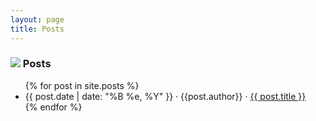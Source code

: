```yaml
---
layout: page
title: Posts
---
```

### <a href="/rss.xml"><img src="/img/feed-icon-28x28.png"></a> Posts

<div class="related">
  <ul>
    {% for post in site.posts %}
    <li>
      <span>{{ post.date | date: "%B %e, %Y" }}</span> &middot; <span>{{post.author}}</span> &middot; <span><a href="{% if post.link != null %}{{ post.link }}{% else %}{{ post.url }}{% endif %}">{{ post.title }}</a></span>
    </li>
    {% endfor %}
  </ul>
</div>
